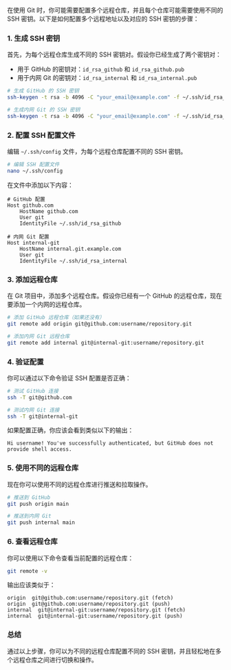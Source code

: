在使用 Git 时，你可能需要配置多个远程仓库，并且每个仓库可能需要使用不同的 SSH 密钥。以下是如何配置多个远程地址以及对应的 SSH 密钥的步骤：

### 1. 生成 SSH 密钥
首先，为每个远程仓库生成不同的 SSH 密钥对。假设你已经生成了两个密钥对：

- 用于 GitHub 的密钥对：`id_rsa_github` 和 `id_rsa_github.pub`
- 用于内网 Git 的密钥对：`id_rsa_internal` 和 `id_rsa_internal.pub`

```bash
# 生成 GitHub 的 SSH 密钥
ssh-keygen -t rsa -b 4096 -C "your_email@example.com" -f ~/.ssh/id_rsa_github

# 生成内网 Git 的 SSH 密钥
ssh-keygen -t rsa -b 4096 -C "your_email@example.com" -f ~/.ssh/id_rsa_internal
```

### 2. 配置 SSH 配置文件
编辑 `~/.ssh/config` 文件，为每个远程仓库配置不同的 SSH 密钥。

```bash
# 编辑 SSH 配置文件
nano ~/.ssh/config
```

在文件中添加以下内容：

```plaintext
# GitHub 配置
Host github.com
    HostName github.com
    User git
    IdentityFile ~/.ssh/id_rsa_github

# 内网 Git 配置
Host internal-git
    HostName internal.git.example.com
    User git
    IdentityFile ~/.ssh/id_rsa_internal
```

### 3. 添加远程仓库
在 Git 项目中，添加多个远程仓库。假设你已经有一个 GitHub 的远程仓库，现在要添加一个内网的远程仓库。

```bash
# 添加 GitHub 远程仓库（如果还没有）
git remote add origin git@github.com:username/repository.git

# 添加内网 Git 远程仓库
git remote add internal git@internal-git:username/repository.git
```

### 4. 验证配置
你可以通过以下命令验证 SSH 配置是否正确：

```bash
# 测试 GitHub 连接
ssh -T git@github.com

# 测试内网 Git 连接
ssh -T git@internal-git
```

如果配置正确，你应该会看到类似以下的输出：

```plaintext
Hi username! You've successfully authenticated, but GitHub does not provide shell access.
```

### 5. 使用不同的远程仓库
现在你可以使用不同的远程仓库进行推送和拉取操作。

```bash
# 推送到 GitHub
git push origin main

# 推送到内网 Git
git push internal main
```

### 6. 查看远程仓库
你可以使用以下命令查看当前配置的远程仓库：

```bash
git remote -v
```

输出应该类似于：

```plaintext
origin  git@github.com:username/repository.git (fetch)
origin  git@github.com:username/repository.git (push)
internal  git@internal-git:username/repository.git (fetch)
internal  git@internal-git:username/repository.git (push)
```

### 总结
通过以上步骤，你可以为不同的远程仓库配置不同的 SSH 密钥，并且轻松地在多个远程仓库之间进行切换和操作。